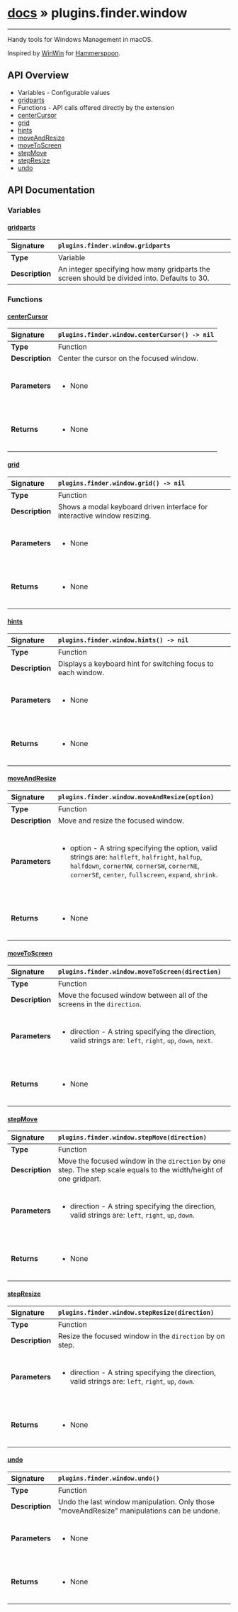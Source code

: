 # [docs](index.md) » plugins.finder.window
---

Handy tools for Windows Management in macOS.

Inspired by [WinWin](http://www.hammerspoon.org/Spoons/WinWin.html) for [Hammerspoon](http://www.hammerspoon.org/).

## API Overview
* Variables - Configurable values
 * [gridparts](#gridparts)
* Functions - API calls offered directly by the extension
 * [centerCursor](#centercursor)
 * [grid](#grid)
 * [hints](#hints)
 * [moveAndResize](#moveandresize)
 * [moveToScreen](#movetoscreen)
 * [stepMove](#stepmove)
 * [stepResize](#stepresize)
 * [undo](#undo)

## API Documentation

### Variables

#### [gridparts](#gridparts)
| <span style="float: left;">**Signature**</span> | <span style="float: left;">`plugins.finder.window.gridparts` </span>                                                          |
| -----------------------------------------------------|---------------------------------------------------------------------------------------------------------|
| **Type**                                             | Variable                                                                                         |
| **Description**                                      | An integer specifying how many gridparts the screen should be divided into. Defaults to 30.                                                                                         |

### Functions

#### [centerCursor](#centercursor)
| <span style="float: left;">**Signature**</span> | <span style="float: left;">`plugins.finder.window.centerCursor() -> nil` </span>                                                          |
| -----------------------------------------------------|---------------------------------------------------------------------------------------------------------|
| **Type**                                             | Function                                                                                         |
| **Description**                                      | Center the cursor on the focused window.                                                                                         |
| **Parameters**                                       | <ul><br /><li>None</li><br /></ul>                                        |
| **Returns**                                          | <ul><br /><li>None</li><br /></ul>                                           |

#### [grid](#grid)
| <span style="float: left;">**Signature**</span> | <span style="float: left;">`plugins.finder.window.grid() -> nil` </span>                                                          |
| -----------------------------------------------------|---------------------------------------------------------------------------------------------------------|
| **Type**                                             | Function                                                                                         |
| **Description**                                      | Shows a modal keyboard driven interface for interactive window resizing.                                                                                         |
| **Parameters**                                       | <ul><br /><li>None</li><br /></ul>                                        |
| **Returns**                                          | <ul><br /><li>None</li><br /></ul>                                           |

#### [hints](#hints)
| <span style="float: left;">**Signature**</span> | <span style="float: left;">`plugins.finder.window.hints() -> nil` </span>                                                          |
| -----------------------------------------------------|---------------------------------------------------------------------------------------------------------|
| **Type**                                             | Function                                                                                         |
| **Description**                                      | Displays a keyboard hint for switching focus to each window.                                                                                         |
| **Parameters**                                       | <ul><br /><li>None</li><br /></ul>                                        |
| **Returns**                                          | <ul><br /><li>None</li><br /></ul>                                           |

#### [moveAndResize](#moveandresize)
| <span style="float: left;">**Signature**</span> | <span style="float: left;">`plugins.finder.window.moveAndResize(option)` </span>                                                          |
| -----------------------------------------------------|---------------------------------------------------------------------------------------------------------|
| **Type**                                             | Function                                                                                         |
| **Description**                                      | Move and resize the focused window.                                                                                         |
| **Parameters**                                       | <ul><br /><li>option - A string specifying the option, valid strings are: <code>halfleft</code>, <code>halfright</code>, <code>halfup</code>, <code>halfdown</code>, <code>cornerNW</code>, <code>cornerSW</code>, <code>cornerNE</code>, <code>cornerSE</code>, <code>center</code>, <code>fullscreen</code>, <code>expand</code>, <code>shrink</code>.</li><br /></ul>                                        |
| **Returns**                                          | <ul><br /><li>None</li><br /></ul>                                           |

#### [moveToScreen](#movetoscreen)
| <span style="float: left;">**Signature**</span> | <span style="float: left;">`plugins.finder.window.moveToScreen(direction)` </span>                                                          |
| -----------------------------------------------------|---------------------------------------------------------------------------------------------------------|
| **Type**                                             | Function                                                                                         |
| **Description**                                      | Move the focused window between all of the screens in the `direction`.                                                                                         |
| **Parameters**                                       | <ul><br /><li>direction - A string specifying the direction, valid strings are: <code>left</code>, <code>right</code>, <code>up</code>, <code>down</code>, <code>next</code>.</li><br /></ul>                                        |
| **Returns**                                          | <ul><br /><li>None</li><br /></ul>                                           |

#### [stepMove](#stepmove)
| <span style="float: left;">**Signature**</span> | <span style="float: left;">`plugins.finder.window.stepMove(direction)` </span>                                                          |
| -----------------------------------------------------|---------------------------------------------------------------------------------------------------------|
| **Type**                                             | Function                                                                                         |
| **Description**                                      | Move the focused window in the `direction` by one step. The step scale equals to the width/height of one gridpart.                                                                                         |
| **Parameters**                                       | <ul><br /><li>direction - A string specifying the direction, valid strings are: <code>left</code>, <code>right</code>, <code>up</code>, <code>down</code>.</li><br /></ul>                                        |
| **Returns**                                          | <ul><br /><li>None</li><br /></ul>                                           |

#### [stepResize](#stepresize)
| <span style="float: left;">**Signature**</span> | <span style="float: left;">`plugins.finder.window.stepResize(direction)` </span>                                                          |
| -----------------------------------------------------|---------------------------------------------------------------------------------------------------------|
| **Type**                                             | Function                                                                                         |
| **Description**                                      | Resize the focused window in the `direction` by on step.                                                                                         |
| **Parameters**                                       | <ul><br /><li>direction - A string specifying the direction, valid strings are: <code>left</code>, <code>right</code>, <code>up</code>, <code>down</code>.</li><br /></ul>                                        |
| **Returns**                                          | <ul><br /><li>None</li><br /></ul>                                           |

#### [undo](#undo)
| <span style="float: left;">**Signature**</span> | <span style="float: left;">`plugins.finder.window.undo()` </span>                                                          |
| -----------------------------------------------------|---------------------------------------------------------------------------------------------------------|
| **Type**                                             | Function                                                                                         |
| **Description**                                      | Undo the last window manipulation. Only those "moveAndResize" manipulations can be undone.                                                                                         |
| **Parameters**                                       | <ul><br /><li>None</li><br /></ul>                                        |
| **Returns**                                          | <ul><br /><li>None</li><br /></ul>                                           |

